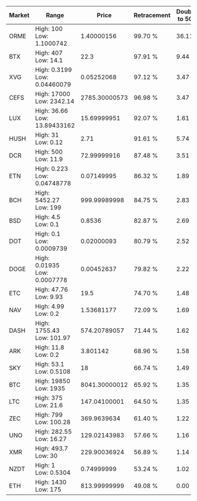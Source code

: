 | Market | Range | Price| Retracement | Doubles to 50% |
| --- | --- | --- | --- | --- |
| ORME | High: 100<br />Low: 1.1000742 | 1.40000156 | 99.70 % | 36.11 |
| BTX | High: 407<br />Low: 14.1 | 22.3 | 97.91 % | 9.44 |
| XVG | High: 0.3199<br />Low: 0.04460079 | 0.05252068 | 97.12 % | 3.47 |
| CEFS | High: 17000<br />Low: 2342.14 | 2785.30000573 | 96.98 % | 3.47 |
| LUX | High: 36.66<br />Low: 13.89433162 | 15.69999951 | 92.07 % | 1.61 |
| HUSH | High: 31<br />Low: 0.12 | 2.71 | 91.61 % | 5.74 |
| DCR | High: 500<br />Low: 11.9 | 72.99999916 | 87.48 % | 3.51 |
| ETN | High: 0.223<br />Low: 0.04748778 | 0.07149995 | 86.32 % | 1.89 |
| BCH | High: 5452.27<br />Low: 199 | 999.99989998 | 84.75 % | 2.83 |
| BSD | High: 4.5<br />Low: 0.1 | 0.8536 | 82.87 % | 2.69 |
| DOT | High: 0.1<br />Low: 0.0009739 | 0.02000093 | 80.79 % | 2.52 |
| DOGE | High: 0.01935<br />Low: 0.0007778 | 0.00452637 | 79.82 % | 2.22 |
| ETC | High: 47.76<br />Low: 9.93 | 19.5 | 74.70 % | 1.48 |
| NAV | High: 4.99<br />Low: 0.2 | 1.53681177 | 72.09 % | 1.69 |
| DASH | High: 1755.43<br />Low: 101.97 | 574.20789057 | 71.44 % | 1.62 |
| ARK | High: 11.8<br />Low: 0.2 | 3.801142 | 68.96 % | 1.58 |
| SKY | High: 53.1<br />Low: 0.5108 | 18 | 66.74 % | 1.49 |
| BTC | High: 19850<br />Low: 1935 | 8041.30000012 | 65.92 % | 1.35 |
| LTC | High: 375<br />Low: 21.6 | 147.04100001 | 64.50 % | 1.35 |
| ZEC | High: 799<br />Low: 100.28 | 369.9639634 | 61.40 % | 1.22 |
| UNO | High: 282.55<br />Low: 16.27 | 129.02143983 | 57.66 % | 1.16 |
| XMR | High: 493.7<br />Low: 30 | 229.90036924 | 56.89 % | 1.14 |
| NZDT | High: 1<br />Low: 0.5304 | 0.74999999 | 53.24 % | 1.02 |
| ETH | High: 1430<br />Low: 175 | 813.99999999 | 49.08 % | 0.00 |
